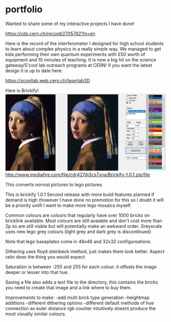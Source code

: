 # portfolio

Wanted to share some of my interactive projects I have done!

https://cds.cern.ch/record/2705782?ln=en

Here is the record of the interferometer I designed for high school students to learn about complex physics in a really simple way. We managed to get kids performing their own quantum experiments with £50 worth of equipment and 10 minutes of teaching. It is now a big hit on the science gateway/S'cool lab outreach programs at CERN! If you want the latest design it is up to date here:

https://scoollab.web.cern.ch/laserlab3D


Here is Brickify!
![alt text](https://github.com/matthew-gratin/portfolio/blob/main/brickfy%20example.png)
http://www.mediafire.com/file/cdr427dj3cs7xna/Brickify-1.0.1.zip/file

This converts normal pictures to lego pictures

This is brickify 1.0.1 Second release with more build features planned if demand is high (however I have done no premotion for this so I doubt it will be a priority untill I want to make more lego mosaics myself.

Common colours are colours that regularly have over 1000 bricks on bricklink available. Most colours are still avaiable and don't cost more than 2p so are still viable but will potentially make an awkward order. Greyscale uses new lego grey colours (light grey and dark grey is discontinued)

Note that lego baseplates come in 48x48 and 32x32 configureations.

Dithering uses floyd steinbeck method, just makes them look better. Aspect ratio does the thing you would expect.

Saturation is between -255 and 255 for each colour. it offsets the image deeper or lesser into that hue.

Saving a file also adds a text file to the directory, this contains the bricks you need to create that image and a link where to buy them.

Improvements to make: -add multi brick type generation -heightmap additions -different dithering options -different default methods of hue connection as euler distance rgb counter intuitively doesnt produce the most visually similar colours.


